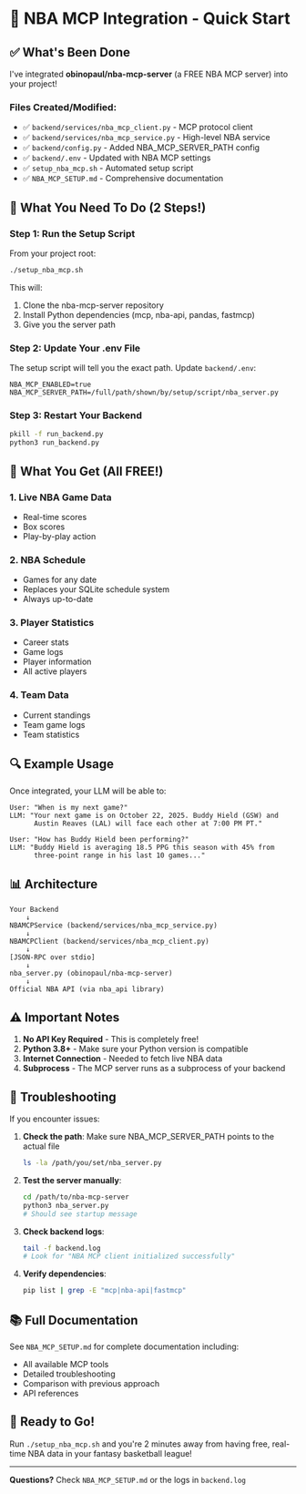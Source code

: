# 🚀 NBA MCP Integration - Quick Start

## ✅ What's Been Done

I've integrated **obinopaul/nba-mcp-server** (a FREE NBA MCP server) into your project!

### Files Created/Modified:
- ✅ `backend/services/nba_mcp_client.py` - MCP protocol client
- ✅ `backend/services/nba_mcp_service.py` - High-level NBA service
- ✅ `backend/config.py` - Added NBA_MCP_SERVER_PATH config
- ✅ `backend/.env` - Updated with NBA MCP settings
- ✅ `setup_nba_mcp.sh` - Automated setup script
- ✅ `NBA_MCP_SETUP.md` - Comprehensive documentation

## 🎯 What You Need To Do (2 Steps!)

### Step 1: Run the Setup Script

From your project root:

```bash
./setup_nba_mcp.sh
```

This will:
1. Clone the nba-mcp-server repository
2. Install Python dependencies (mcp, nba-api, pandas, fastmcp)
3. Give you the server path

### Step 2: Update Your .env File

The setup script will tell you the exact path. Update `backend/.env`:

```properties
NBA_MCP_ENABLED=true
NBA_MCP_SERVER_PATH=/full/path/shown/by/setup/script/nba_server.py
```

### Step 3: Restart Your Backend

```bash
pkill -f run_backend.py
python3 run_backend.py
```

## 🎉 What You Get (All FREE!)

### 1. **Live NBA Game Data**
- Real-time scores
- Box scores
- Play-by-play action

### 2. **NBA Schedule**
- Games for any date
- Replaces your SQLite schedule system
- Always up-to-date

### 3. **Player Statistics**
- Career stats
- Game logs
- Player information
- All active players

### 4. **Team Data**
- Current standings
- Team game logs
- Team statistics

## 🔍 Example Usage

Once integrated, your LLM will be able to:

```
User: "When is my next game?"
LLM: "Your next game is on October 22, 2025. Buddy Hield (GSW) and 
      Austin Reaves (LAL) will face each other at 7:00 PM PT."

User: "How has Buddy Hield been performing?"
LLM: "Buddy Hield is averaging 18.5 PPG this season with 45% from 
      three-point range in his last 10 games..."
```

## 📊 Architecture

```
Your Backend
    ↓
NBAMCPService (backend/services/nba_mcp_service.py)
    ↓
NBAMCPClient (backend/services/nba_mcp_client.py)
    ↓
[JSON-RPC over stdio]
    ↓
nba_server.py (obinopaul/nba-mcp-server)
    ↓
Official NBA API (via nba_api library)
```

## ⚠️ Important Notes

1. **No API Key Required** - This is completely free!
2. **Python 3.8+** - Make sure your Python version is compatible
3. **Internet Connection** - Needed to fetch live NBA data
4. **Subprocess** - The MCP server runs as a subprocess of your backend

## 🐛 Troubleshooting

If you encounter issues:

1. **Check the path**: Make sure NBA_MCP_SERVER_PATH points to the actual file
   ```bash
   ls -la /path/you/set/nba_server.py
   ```

2. **Test the server manually**:
   ```bash
   cd /path/to/nba-mcp-server
   python3 nba_server.py
   # Should see startup message
   ```

3. **Check backend logs**:
   ```bash
   tail -f backend.log
   # Look for "NBA MCP client initialized successfully"
   ```

4. **Verify dependencies**:
   ```bash
   pip list | grep -E "mcp|nba-api|fastmcp"
   ```

## 📚 Full Documentation

See `NBA_MCP_SETUP.md` for complete documentation including:
- All available MCP tools
- Detailed troubleshooting
- Comparison with previous approach
- API references

## 🚀 Ready to Go!

Run `./setup_nba_mcp.sh` and you're 2 minutes away from having free, real-time NBA data in your fantasy basketball league!

---

**Questions?** Check `NBA_MCP_SETUP.md` or the logs in `backend.log`
